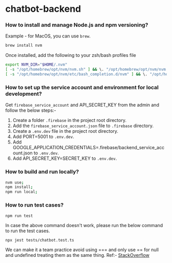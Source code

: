 # chatbot-backend

### How to install and manage Node.js and npm versioning?

Example - for MacOS, you can use `brew`.

```bash
brew install nvm
```

Once installed, add the following to your zsh/bash profiles file

```bash
export NVM_DIR="$HOME/.nvm"
[ -s "/opt/homebrew/opt/nvm/nvm.sh" ] && \. "/opt/homebrew/opt/nvm/nvm.sh"  # This loads nvm
[ -s "/opt/homebrew/opt/nvm/etc/bash_completion.d/nvm" ] && \. "/opt/homebrew/opt/nvm/etc/bash_completion.d/nvm"  # This loads nvm bash_completion
```

### How to set up the service account and environment for local development?


Get `firebase_service_account` and API_SECRET_KEY from the admin and follow the below steps:-

1. Create a folder `.firebase` in the project root directory.
2. Add the `firebase_service_account.json` file to `.firebase` directory.
3. Create a `.env.dev` file in the project root directory.
4. Add PORT=5001 to `.env.dev`.
5. Add GOOGLE_APPLICATION_CREDENTIALS=.firebase/backend_service_account.json to `.env.dev`.
6. Add API_SECRET_KEY=SECRET_KEY to  `.env.dev`.


### How to build and run locally?

```bash
nvm use;
npm install;
npm run local;
```

### How to run test cases?

```base
npm run test
```
In case the above command doesn't work, please run the below command to run the test cases.
```base
npx jest tests/chatbot.test.ts
```


We can make it a team practice avoid using === and only use == for null and undefined treating them as the same thing.
Ref:- [StackOverflow](https://stackoverflow.com/questions/67472808/can-someone-explain-this-simple-concept-of-null-and-undefined-more-specifically)